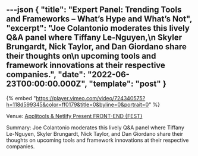 ---json
{
  "title": "Expert Panel: Trending Tools and Frameworks – What’s Hype and What’s Not",
  "excerpt": "Joe Colantonio moderates this lively Q&A panel where Tiffany Le-Nguyen,\n  Skyler Brungardt, Nick Taylor, and Dan Giordano share their thoughts on\n  upcoming tools and framework innovations at their respective companies.",
  "date": "2022-06-23T00:00:00.000Z",
  "template": "post"
}
---

{% embed "https://player.vimeo.com/video/724340575?h=118d599345&color=ff0179&title=0&byline=0&portrait=0" %}
      <p><span class="weight-bold">Venue:</span> <a href="https://applitools.com/on-demand-videos/front-end-test-fest-june-2022/">Applitools & Netlify Present FRONT-END <TEST>{FEST}</a></p>
      <span class="weight-bold">Summary:</span> Joe Colantonio moderates this lively Q&A panel where Tiffany Le-Nguyen,
  Skyler Brungardt, Nick Taylor, and Dan Giordano share their thoughts on
  upcoming tools and framework innovations at their respective companies.</p>
